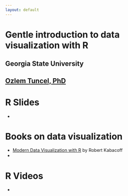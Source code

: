 ```yaml
---
layout: default
---
```


# Gentle introduction to data visualization with R 

## Georgia State University
## [Ozlem Tuncel, PhD](https://ozlemtuncel.github.io/)

# R Slides
-


# Books on data visualization
- [Modern Data Visualization with R](https://rkabacoff.github.io/datavis/) by Robert Kabacoff
-

# R Videos 
-
